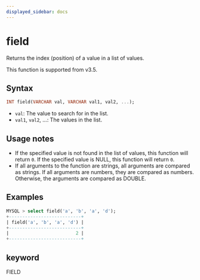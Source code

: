 ```yaml
---
displayed_sidebar: docs
---
```


# field

Returns the index (position) of a value in a list of values.

This function is supported from v3.5.

## Syntax

```Haskell
INT field(VARCHAR val, VARCHAR val1, val2, ...);
```

- `val`: The value to search for in the list.
- `val1`, `val2`, ...: The values in the list.

## Usage notes

- If the specified value is not found in the list of values, this function will return `0`. If the specified value is NULL, this function will return `0`.
- If all arguments to the function are strings, all arguments are compared as strings. If all arguments are numbers, they are compared as numbers. Otherwise, the arguments are compared as DOUBLE.

## Examples

```sql
MYSQL > select field('a', 'b', 'a', 'd');
+---------------------------+
| field('a', 'b', 'a', 'd') |
+---------------------------+
|                         2 |
+---------------------------+
```

## keyword

FIELD
